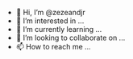 - 👋 Hi, I’m @zezeandjr
- 👀 I’m interested in ...
- 🌱 I’m currently learning ...
- 💞️ I’m looking to collaborate on ...
- 📫 How to reach me ...

<!---
zezeandjr/zezeandjr is a ✨ special ✨ repository because its `README.md` (this file) appears on your GitHub profile.
You can click the Preview link to take a look at your changes.
I'm currently doing the VS Code "Create a resume website in your browser"
--->
